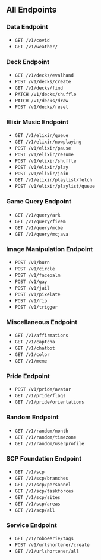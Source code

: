 ## All Endpoints

### Data Endpoint

- `GET /v1/covid`
- `GET /v1/weather/`

### Deck Endpoint

- `GET /v1/decks/evalhand`
- `POST /v1/decks/create`
- `GET /v1/decks/find`
- `PATCH /v1/decks/shuffle`
- `PATCH /v1/decks/draw`
- `POST /v1/decks/reset`

### Elixir Music Endpoint

- `GET /v1/elixir/queue`
- `GET /v1/elixir/nowplaying`
- `POST /v1/elixir/pause`
- `POST /v1/elixir/resume`
- `POST /v1/elixir/shuffle`
- `POST /v1/elixir/play`
- `POST /v1/elixir/join`
- `GET /v1/elixir/playlist/fetch`
- `POST /v1/elixir/playlist/queue`

### Game Query Endpoint

- `GET /v1/query/ark`
- `GET /v1/query/fivem`
- `GET /v1/query/mcbe`
- `GET /v1/query/mcjava`

### Image Manipulation Endpoint

- `POST /v1/burn`
- `POST /v1/circle`
- `POST /v1/facepalm`
- `POST /v1/gay`
- `POST /v1/jail`
- `POST /v1/pixelate`
- `POST /v1/rip`
- `POST /v1/trigger`

### Miscellaneous Endpoint

- `GET /v1/affirmations`
- `GET /v1/captcha`
- `GET /v1/chatbot`
- `GET /v1/color`
- `GET /v1/meme`

### Pride Endpoint

- `POST /v1/pride/avatar`
- `GET /v1/pride/flags`
- `GET /v1/pride/orientations`

### Random Endpoint

- `GET /v1/random/month`
- `GET /v1/random/timezone`
- `GET /v1/random/userprofile`

### SCP Foundation Endpoint

- `GET /v1/scp`
- `GET /v1/scp/branches`
- `GET /v1/scp/personnel`
- `GET /v1/scp/taskforces`
- `GET /v1/scp/sites`
- `GET /v1/scp/areas`
- `GET /v1/scp/all`

### Service Endpoint

- `GET /v1/roboeerie/tags`
- `POST /v1/urlshortener/create`
- `GET /v1/urlshortener/all`